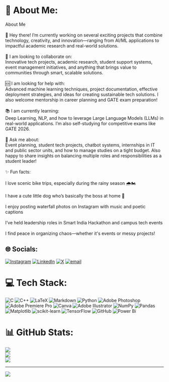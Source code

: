 # 💫 About Me:
About Me<br><br>👋 Hey there! I’m currently working on several exciting projects that combine technology, creativity, and innovation—ranging from AI/ML applications to impactful academic research and real-world solutions.<br><br>🔗 I am looking to collaborate on:<br>Innovative tech projects, academic research, student support systems, event management initiatives, and anything that brings value to communities through smart, scalable solutions.<br><br>🆘 I am looking for help with:<br>Advanced machine learning techniques, project documentation, effective deployment strategies, and ideas for creating sustainable tech solutions. I also welcome mentorship in career planning and GATE exam preparation!<br><br>📚 I am currently learning:<br>Deep Learning, NLP, and how to leverage Large Language Models (LLMs) in real-world applications. I’m also self-studying for competitive exams like GATE 2026.<br><br>💬 Ask me about:<br>Event planning, student tech projects, chatbot systems, internships in IT and public sector units, and how to manage studies on a tight budget. Also happy to share insights on balancing multiple roles and responsibilities as a student leader!<br><br>✨ Fun facts:<br><br>I love scenic bike trips, especially during the rainy season 🌧️🏍️<br><br>I have a cute little dog who’s basically the boss at home 🐶<br><br>I enjoy posting waterfall photos on Instagram with music and poetic captions<br><br>I’ve held leadership roles in Smart India Hackathon and campus tech events<br><br>I find peace in organizing chaos—whether it's events or messy projects!


## 🌐 Socials:
[![Instagram](https://img.shields.io/badge/Instagram-%23E4405F.svg?logo=Instagram&logoColor=white)](https://instagram.com/c_haitanyasingh) [![LinkedIn](https://img.shields.io/badge/LinkedIn-%230077B5.svg?logo=linkedin&logoColor=white)](https://linkedin.com/in/chaitanyasingh-) [![X](https://img.shields.io/badge/X-black.svg?logo=X&logoColor=white)](https://x.com/C_haitanyaSingh) [![email](https://img.shields.io/badge/Email-D14836?logo=gmail&logoColor=white)](mailto:mr.chaitanyasingh@gmail.com) 

# 💻 Tech Stack:
![C](https://img.shields.io/badge/c-%2300599C.svg?style=for-the-badge&logo=c&logoColor=white) ![C++](https://img.shields.io/badge/c++-%2300599C.svg?style=for-the-badge&logo=c%2B%2B&logoColor=white) ![LaTeX](https://img.shields.io/badge/latex-%23008080.svg?style=for-the-badge&logo=latex&logoColor=white) ![Markdown](https://img.shields.io/badge/markdown-%23000000.svg?style=for-the-badge&logo=markdown&logoColor=white) ![Python](https://img.shields.io/badge/python-3670A0?style=for-the-badge&logo=python&logoColor=ffdd54) ![Adobe Photoshop](https://img.shields.io/badge/adobe%20photoshop-%2331A8FF.svg?style=for-the-badge&logo=adobe%20photoshop&logoColor=white) ![Adobe Premiere Pro](https://img.shields.io/badge/Adobe%20Premiere%20Pro-9999FF.svg?style=for-the-badge&logo=Adobe%20Premiere%20Pro&logoColor=white) ![Canva](https://img.shields.io/badge/Canva-%2300C4CC.svg?style=for-the-badge&logo=Canva&logoColor=white) ![Adobe Illustrator](https://img.shields.io/badge/adobe%20illustrator-%23FF9A00.svg?style=for-the-badge&logo=adobe%20illustrator&logoColor=white) ![NumPy](https://img.shields.io/badge/numpy-%23013243.svg?style=for-the-badge&logo=numpy&logoColor=white) ![Pandas](https://img.shields.io/badge/pandas-%23150458.svg?style=for-the-badge&logo=pandas&logoColor=white) ![Matplotlib](https://img.shields.io/badge/Matplotlib-%23ffffff.svg?style=for-the-badge&logo=Matplotlib&logoColor=black) ![scikit-learn](https://img.shields.io/badge/scikit--learn-%23F7931E.svg?style=for-the-badge&logo=scikit-learn&logoColor=white) ![TensorFlow](https://img.shields.io/badge/TensorFlow-%23FF6F00.svg?style=for-the-badge&logo=TensorFlow&logoColor=white) ![GitHub](https://img.shields.io/badge/github-%23121011.svg?style=for-the-badge&logo=github&logoColor=white) ![Power Bi](https://img.shields.io/badge/power_bi-F2C811?style=for-the-badge&logo=powerbi&logoColor=black)
# 📊 GitHub Stats:
![](https://github-readme-stats.vercel.app/api?username=C-haitanyasingh&theme=dark&hide_border=false&include_all_commits=true&count_private=true)<br/>
![](https://nirzak-streak-stats.vercel.app/?user=C-haitanyasingh&theme=dark&hide_border=false)<br/>
![](https://github-readme-stats.vercel.app/api/top-langs/?username=C-haitanyasingh&theme=dark&hide_border=false&include_all_commits=true&count_private=true&layout=compact)

---
[![](https://visitcount.itsvg.in/api?id=C-haitanyasingh&icon=0&color=0)](https://visitcount.itsvg.in)

<!-- Proudly created with GPRM ( https://gprm.itsvg.in ) -->
